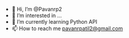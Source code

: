 - 👋 Hi, I’m @Pavanrp2
- 👀 I’m interested in ...
- 🌱 I’m currently learning Python API
- 📫 How to reach me pavanrpatil2@gmail.com

<!---
Pavanrp2/Pavanrp2 is a ✨ special ✨ repository because its `README.md` (this file) appears on your GitHub profile.
You can click the Preview link to take a look at your changes.
--->
